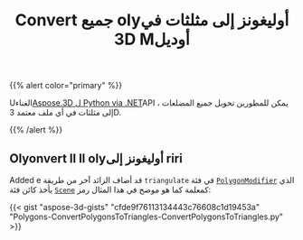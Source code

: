 ﻿---
title: Convert جميع olyأوليغونز إلى مثلثات في 3D Mأوديل
type: docs
weight: 10
url: /ar/python-net/convert-all-polygons-to-triangles-in-3d-model/
description: Sing sing Aspose.3D ل Python via .NET API ، يمكن للمطورين تحويل جميع المضلعات إلى مثلثات في أي ملف معتمد 3D.
---
{{% alert color="primary" %}}

Uالغناء[Aspose.3D ل Python via .NET](http://products.aspose.com/3d/net)API ، يمكن للمطورين تحويل جميع المضلعات إلى مثلثات في أي ملف معتمد 3D.

{{% /alert %}}
## **Olyonvert ll ll olyأوليغونز إلى riri**
Added e قد أضاف الزائد آخر من طريقة `triangulate` في فئة [`PolygonModifier`](https://reference.aspose.com/3d/net/aspose.threed.entities/polygonmodifier) الذي يأخذ كائن فئة [`Scene`](https://reference.aspose.com/3d/net/aspose.threed/scene) كمعلمة كما هو موضح في هذا المثال رمز:

{{< gist "aspose-3d-gists" "cfde9f76113134443c76608c1d19453a" "Polygons-ConvertPolygonsToTriangles-ConvertPolygonsToTriangles.py" >}}
